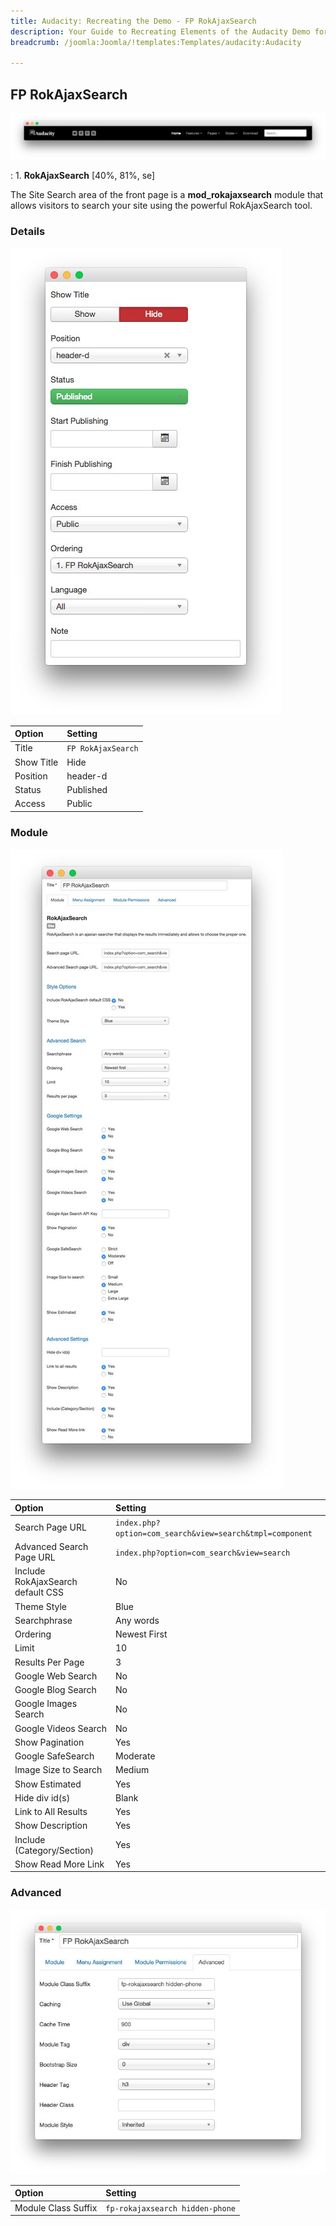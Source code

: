 ```yaml
---
title: Audacity: Recreating the Demo - FP RokAjaxSearch
description: Your Guide to Recreating Elements of the Audacity Demo for Joomla
breadcrumb: /joomla:Joomla/!templates:Templates/audacity:Audacity

---
```


FP RokAjaxSearch
-----

![](assets/demo_1.jpeg)

:   1. **RokAjaxSearch** [40%, 81%, se]

The Site Search area of the front page is a **mod_rokajaxsearch** module that allows visitors to search your site using the powerful RokAjaxSearch tool.

### Details

![](assets/demo_1a.jpeg)

| Option      | Setting            |
| :---------- | :----------        |
| Title       | `FP RokAjaxSearch` |
| Show Title  | Hide               |
| Position    | header-d           |
| Status      | Published          |
| Access      | Public             |

### Module

![](assets/demo_1b.jpeg)

| Option                            | Setting                                                  |
| :----------                       | :----------                                              |
| Search Page URL                   | `index.php?option=com_search&view=search&tmpl=component` |
| Advanced Search Page URL          | `index.php?option=com_search&view=search`                |
| Include RokAjaxSearch default CSS | No                                                       |
| Theme Style                       | Blue                                                     |
| Searchphrase                      | Any words                                                |
| Ordering                          | Newest First                                             |
| Limit                             | 10                                                       |
| Results Per Page                  | 3                                                        |
| Google Web Search                 | No                                                       |
| Google Blog Search                | No                                                       |
| Google Images Search              | No                                                       |
| Google Videos Search              | No                                                       |
| Show Pagination                   | Yes                                                      |
| Google SafeSearch                 | Moderate                                                 |
| Image Size to Search              | Medium                                                   |
| Show Estimated                    | Yes                                                      |
| Hide div id(s)                    | Blank                                                    |
| Link to All Results               | Yes                                                      |
| Show Description                  | Yes                                                      |
| Include (Category/Section)        | Yes                                                      |
| Show Read More Link               | Yes                                                      |

### Advanced

![](assets/demo_1c.jpeg)

| Option              | Setting                         |
| :----------         | :----------                     |
| Module Class Suffix | `fp-rokajaxsearch hidden-phone` |